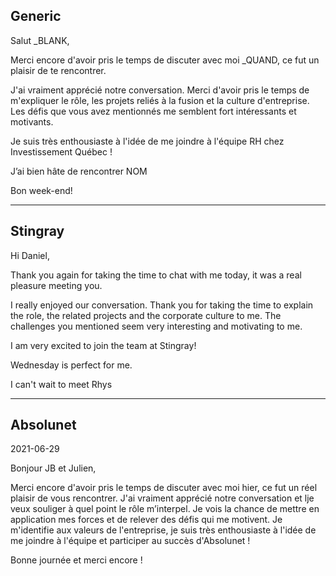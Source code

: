 ## Generic

Salut _BLANK,

Merci encore d'avoir pris le temps de discuter avec moi _QUAND, ce fut un plaisir de te rencontrer.

J'ai vraiment apprécié notre conversation. Merci d'avoir pris le temps de m'expliquer le rôle, les projets reliés à la fusion et la culture d'entreprise. Les défis que vous avez mentionnés me semblent fort intéressants et motivants.

Je suis très enthousiaste à l'idée de me joindre à l'équipe RH chez Investissement Québec !

J’ai bien hâte de rencontrer NOM

Bon week-end!

----

## Stingray

Hi Daniel,
 
Thank you again for taking the time to chat with me today, it was a real pleasure meeting you.
 
I really enjoyed our conversation. Thank you for taking the time to explain the role, the related projects and the corporate culture to me. The challenges you mentioned seem very interesting and motivating to me.
 
I am very excited to join the team at Stingray!

Wednesday is perfect for me.
 
I can't wait to meet Rhys
 
----

## Absolunet
2021-06-29

Bonjour JB et Julien,

Merci encore d'avoir pris le temps de discuter avec moi hier, ce fut un réel plaisir de vous rencontrer.
J'ai vraiment apprécié notre conversation et lje veux souliger à quel point le rôle m’interpel. 
Je vois la chance de mettre en application mes forces et de relever des défis qui me motivent. 
Je m'identifie aux valeurs de l'entreprise, je suis très enthousiaste à l'idée de me joindre à l'équipe et participer au succès d'Absolunet !

Bonne journée et merci encore !
